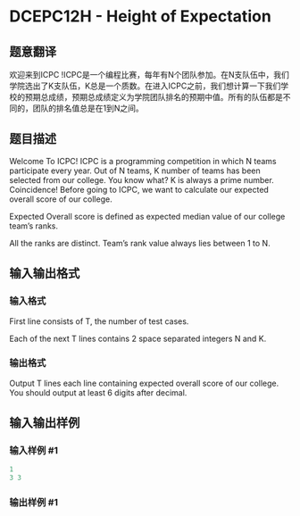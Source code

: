 # DCEPC12H - Height of Expectation

## 题意翻译

欢迎来到ICPC !ICPC是一个编程比赛，每年有N个团队参加。在N支队伍中，我们学院选出了K支队伍，K总是一个质数。在进入ICPC之前，我们想计算一下我们学校的预期总成绩，预期总成绩定义为学院团队排名的预期中值。所有的队伍都是不同的，团队的排名值总是在1到N之间。

## 题目描述

Welcome To ICPC! ICPC is a programming competition in which N teams participate every year. Out of N teams, K number of teams has been selected from our college. You know what? K is always a prime number. Coincidence! Before going to ICPC, we want to calculate our expected overall score of our college.

Expected Overall score is defined as expected median value of our college team’s ranks.

All the ranks are distinct. Team’s rank value always lies between 1 to N.

## 输入输出格式

### 输入格式

First line consists of T, the number of test cases.

Each of the next T lines contains 2 space separated integers N and K.

### 输出格式

Output T lines each line containing expected overall score of our college. You should output at least 6 digits after decimal.

## 输入输出样例

### 输入样例 #1

```cpp
1
3 3
```


### 输出样例 #1

```cpp

```
